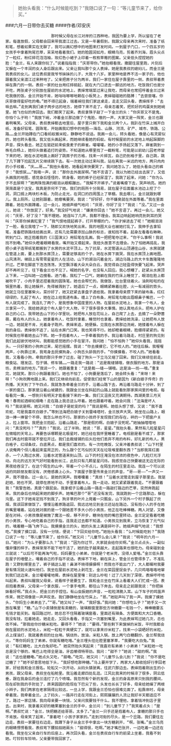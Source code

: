 > 她抬头看我：“什么时候能吃到？”我随口说了一句：“等儿童节来了，给你买。”

###六月一日带你去买糖
####作者/邓安庆

						那时候父母在长江对岸的江西种地，我因为要上学，所以留在了老家。每逢放假，父母都会回来带我渡江过去。又是一年暑假到，我跟父母亲再次来时，准备了纸和笔，想着如果实在无聊了，我可以画幻想中的地图来打发时间。一到屋子门口，一个四五岁的女孩手中拿着狗尾巴草，呆呆地看着我们。她的脸圆润如月，眼睛乌亮，剪着齐刘海，眉头尖点了一粒红，粉红碎花泡泡袖，玫红色小裙子上印着一枚枚草莓的图案。父亲低头捏捏她的脸：“金兰，有人来跟你玩了。”说着指指我：“庆哥带你。”她抬眼看我，撒腿往屋里跑，片刻后又躲在一个丰润的女人身后跟出来。父亲让我叫那个女人表婶，她是我表叔的媳妇儿，而金兰是我表叔的女儿。这位表叔是我爷爷妹妹的儿子，大我十八岁。家里种地是养不活一家子的，他也跟着我父亲渡江过来种地了。父亲把房子分为两半，我们一家住在屋子靠里的一侧，表叔带着表婶在靠门的一侧。表叔一家的灶台用红砖砌起，就在大门口进去一脚远的地方。吃饭我们也是分开吃，两张桌子分别放在屋前的水泥地上，表婶常端菜过来让我吃，而母亲也常招呼着金兰过来吃我做的饭。金兰开始不肯，她咕咕唧唧地赖在小板凳上，表婶碰碰她的胳膊：“去尝尝噻。你庆哥做得蛮好吃的嘞。”她不得已起身，端着碗往我们家这桌走，走走又回头看，表婶挥手：“去嘛去嘛。”走到离我们桌子两步远的地方，她停下来不走了。母亲忍着笑，把煎好的鸡蛋夹到她碗里。她飞也似的奔回去。我们都笑了起来。表叔拿筷子敲了一下金兰的头：“你庆哥又不是鬼，你怕个么子哟！”我放下碗，冲着金兰那边做了个鬼脸，嗷的一声，大家又是一阵笑，金兰也跟着咧嘴笑。父母亲、表叔表婶都去地里后，屋子里只剩下我和金兰两个人。我趴在竹床上摊开白纸，准备好铅笔、圆珠笔，开始画我幻想中的地图——海岛、山脉、河流、矿产、城市、铁路、公路……金兰开始蹲在门口看蚂蚁搬米粒，静静地不说话。我画一会儿，转头看她，像是心有灵犀似的，她也转头看我。我又低头画起来，而她继续看她的蚂蚁。有时候屋前的水泥地上响起跺脚的声音，探头看去，她正在驱赶前来偷食麦子的麻雀。嚯嚯嚯。她的小手扬起又落下。麻雀跳到一株毛白杨上，她仰头做着追打的姿势。不知道她从哪里找了一截粉笔，可能是以前幼儿园老师留下来的吧，她在水泥地面上画好了跳房子的方格，找来一片碎瓦，自己扔到格子里，自己跳，跳了几下蹲下捡起瓦片又继续跳下去。有一次她主动过来叫我，站在离我一米远的地方，两只肉肉的小手绞着，“庆……哥……”我扭头看她，她看起来快要哭了。我问她怎么了，她低头看自己的裤子：“我想尿……”我哦一声，说：“那你去外面尿啊。”她不言语了。我以为她已经出去尿了，又低头画我的地图，感觉身后怪怪的，转身看，她的裤子已经尿湿了。我跳了起来，问她：“你为么子不去尿啊？”她两珠饱满的眼泪从眼眶蹦出，“我解不开裤子。”说着嘴瘪下去，哭声响亮。她的哭简直是个法宝，我真是奈何不了她。我们的厕所十分简易，就在屋子后面蓄水池边上挖了个洞，洞口搁上两块杉木板，为防止走光，在洞口的四周围上了草棚。我去哪儿，金兰就跟到哪儿。我上厕所，让她别跟着，她瘪嘴要哭，我说：“好好好，你不嫌臭就在外面等着。”我在里面蹲着，她在外面蹲着。过一会儿，她细声细气地问：“庆哥，你好了没？”我说：“没。”又过一会儿，她说：“你放屁了，好臭。”我没好气地说：“嫌臭你回去！”她不言语了。再过一会儿，她又问：“庆哥，好了没？”我不理她。她连叫了几声，我都不理会。我耳边响起她响亮到刺耳的哭叫：“庆哥你掉粪缸里了！”我气恨地提起裤子，打开草棚的门，“你才掉进去了呢！”她眼泪淌了一脸，看见我噎了一下，随即又欢快地笑出来。我的地图大业也被她打乱了。我伸手去拿铅笔，准备把铁路线给画出来，还有几处需要添加山脉的标志，谁知找不着。起身左看看右瞅瞅，转到门口，她正抱着我的《三国演义》用铅笔在乱画。我一把把笔夺过来，“你干么事啊！我说找不到嘞。”她仰头瞪着眼睛看我，嘴开始又瘪起来。我扭头故意不去理会。为了怕她再捣乱，我把小桌子连带纸笔都搬到了水房的水泥平顶上。为了抗旱，水泥管道从山顶通往山谷，水房就建在管道上面，要上到那水房顶上，需要足够高的个子。她在水房下面哭，我在水房顶上画地图。山风清冽，梯田上有零零星星的人在活动，山下的湖泊闪着金光，湖边马路上的大卡车轰隆隆地开过。芒草在脚底下浩浩荡荡，天空飘浮着大朵大朵白云，我觉得自己轻盈得快要飞起来。哭声却不再听见了，往下看金兰也不见了。喊她的名字，也没有人回应。我心想糟了，赶紧从水房顶上下来，一边叫她一边搜看。进门看，我松了一口气，她躺在我的竹床上睡觉了，眼泪在脸上都被吹干了，小肉手里还捏着我的圆珠笔。她也会帮忙的。我做饭，灶台里烧着火。油刺啦啦的在锅里热着，我让她躲开，免得被溅到了。她退后了一点，眼睛紧瞅着灶腔，火一有减弱的势头，她就立马往里塞柴火。菜炒好了，她又赶紧去拿盘子递给我。我拿着母亲攒下来的破布条，红红绿绿的，扎起了布人，她在边上给我递布条。缠上了白布条，用铅笔勾勒出眉眼鼻子嘴巴，一个布人就完成了。我连扎了两个，是我想象中国度里的人物。在屋前水泥地上，我拿一个布人，金兰拿另一个。我给她讲这个布人是个大人物，干了很多很多大事情。她认真地点头，把布人护在自己的心口。我带她去山下的小学里玩，她把布人放在花坛上，自己爬了上去，去摘了一朵野蔷薇，戴在布人的头上。她拿着布人，吃饭时拿着，睡觉时也拿着。表婶给她洗澡，让她把布人放一边，她就是不肯，光着身子跑开。表婶来追，她便躲。见我在水房那边洗碗，她搂着布人躲在我的身后。表婶倒不追了，站在水房门口笑。我也笑得不行。她却瞪着眼睛，脸绷得紧紧的。有时候我也带着她去山下转。她一手抱着布人，一手牵着我的手。我沿着马路走，村庄里的狗见到我们此起彼伏地吠叫，我都能感觉她的小手在冒汗。我问她：“怕不怕狗？”她仰头看我，摇摇头。一只好客的小狗奔过来，尾巴摇摆。我说：“你去摸摸它，它不咬人的。”她往后躲。我喔喔两声，小狗靠过来，我弯身去抚摸狗身。小狗舌头舔我的手。“你摸摸看，不咬人的。”她看看我，又看看小狗，牵我的那只手伸了过去，碰了狗头一下立马又缩了回来。我们又继续往前走。粮食站、理发店、包子铺、修车铺……一路走我一路说：“这是裁缝铺哦，做衣服的地方。那是油坊，卖棉油的地方。”我说一个，她跟着重复：“这是裁——缝——铺哦。这是油——坊——哦。”重复完，她就笑。那只小狗跟着我们。她也不怕了，小狗要是落后了，她会转头看：“来呀！来呀！”小狗欢腾地跟上来。我们又继续向前走。促使我们经常下山的是因为《新白娘子传奇》的热播。天天到了下午四点，我就急急牵着金兰的手，沿着山路下去，再沿着马路走十分钟，到了一家的窗口。那家是沿着山坡建的，我跟金兰坐在斜起的山路上就能看到那家房间里的电视。每每看完一集，一想到只有明天才能看接下来的一集，我们又沮丧又充满期待。西湖美景三月天嘞！春雨如酒柳如烟嘞！走在路上我总这么哼着。她也跟着哼着。她会问我：“法海是坏人吗？”我说是啊。她又问我：“白娘子是蛇变的吗？”我说是啊。她低头想了想，又说：“我不喜欢蛇，可是我喜欢白娘子。”等到法海把白娘子关到雷峰塔时，金兰放声大哭。她坐在山路上，眼泪一捧一捧冒个不停，我怎么哄也不行。那家的小孩终于发现我们的存在，砰的一下把窗户关上，拉上窗帘。我把金兰抱起，沿着山路走，“那是假的啊。白娘子没死呢。”她抽抽噎噎地问：“真没死吗？”“真的！”我说。过了半晌，她说：“哥，星星。”我抬头看，果然有几粒星星闪在微暗的天穹上。再要告诉哪颗是北极星时，她已经在我怀里睡着了。电视剧是看不成了，那家我们再去时窗帘就不曾拉开过。我们去裁缝铺的后头捡他们丢弃不用的布料，好扎新的布人。黑白格子，红绿条纹，白底黑点，都是我们喜欢的。有一次吃晚饭，父亲冲着表叔说：“山下村里人说俺两个伢儿看起来蛮周正的，为么跟个乞丐似的天天在垃圾堆里翻东西？”当即我耳红面赤，一个人跑过水房，沿着水泥管道来到山顶。山下的村庄淹没在浓浓的夜色中，几粒灯光浮动。向北的远方天气好时能看到长江，此刻只有几颗星星闪烁。我感觉自己快要被这无边无际的黑夜给吞没了。在这个陌生的山中，带着一个小不点儿，在陌生的村庄里走动。我连一个可以说话的同龄朋友都没有，厌倦感袭上心头。下面屋子那里传来金兰的声音，“哥——哥——”一声又一声，我不理会。过一会儿，是她的哭声。我嘟囔着：“真烦！”沿着水泥管走到屋子那里去。我驱赶她，她也不哭，就停在原地不动，手里拿着布人。我一走动，她又紧紧跟着我走。“不要跟着我！”我警告她。真是个跟屁虫。我拿棍子沿着山路一路走一路敲打路边的芒草，突然奔跑起来。我的身后也响起来她的脚步声。她嘴巴那个“哥”还没有发完，我就跑到一个岔路那边，躲在沟里。这下子她肯定找不到我了。狗牙草的叶片上爬着一只瓢虫，山下另外一个村子飘起了炊烟，我该回家做饭了。慢慢沿着原路返回，我远远地见到金兰还站在路边，没有抱小人的手在她的嘴里嘬着。站在她对面的是一个跟她差不多大小的小男孩，他正在吃棒棒糖。两人对望，又像是在对峙。小男孩像是被施了魔法一般，移不开步，糖块在他的嘴巴里转动。金兰定定看着吃糖的小男孩，专心地吃着自己的手指，连我走过去都不知道。小男孩见到我来，立马恢复了元气似的，噙着糖一路飞奔下山。我摸摸金兰的头，她的头发上满是碎叶子。她细声细气地说：“我想吃。”我摸了摸口袋，没有一分钱，便说：“下回买给你吃。”她抬头看我：“么时候能吃到？”我随口说了一句：“等儿童节来了，给你买。”她又问：“儿童节么会儿来？”我说：“明年的六月一日。”她问：“为么子要那么久？”我说：“因为你过节，大家就会给你买啊。”金兰点点头，一副似懂非懂的样子。表婶渐渐不能下地干活了，她的肚子越来越大，走起路来也很吃力。母亲碰到金兰就说：“以后可不能再淘气啦，妈妈要生小弟弟，你就是个老米壳，没得人爱咯。”金兰低头靠在屋子的墙壁上，嘬着自己的手指不说话。表婶不下地，躺在床上，管金兰也管得多了。不准乱跑！又野到哪里去了，裤子搞这么脏！鼻涕不晓得擤擤啊！而我也不能出门了，大人都嘱咐我要是有情况就火速叫他们。我坐在屋前水泥地上剥花生，金兰在菜园里捉虫子。几只鸡咯咯咯地窜到我们这边来，金兰嚯嚯嚯地撵。表婶在屋里嚷：别这么吵啦！过了几天到了深夜，表婶哼哼地叫起来。表叔叫醒我父母亲，说看样子是要生了。我和金兰坐在竹床上看着大人们忙成一团。表叔抱着表婶，父母亲一个拿衣服，一个拿手电筒，都往山下奔去。母亲走之前跟我说：“你把妹妹看好啊。”我点头，把金兰的手捏住。有山虫振翅的声音，一粒粒清脆入耳。山下车子的鸣笛声传来，微茫得像是一声声叹息。我们静静地坐在竹床上。“哥。”她轻声叫了我一声。我摸了摸她头，“你妈生小弟弟去了。”“哥。”她又叫了一声，“我好饿。”我问她：“你想吃么子？”她手又一次放在嘴里：“糖。”山下小卖铺倒是有卖糖的，玻璃橱窗里那些方块糖要一毛钱一个，棒棒糖要五毛钱才能买到。每回路过时，她总忍不住隔着玻璃窗看，里面还有辣条、方便面和大大口香糖。我没有钱，拉着她走。她走走，又回头看看，手指又一次塞到嘴里，为此表婶骂过她几次，总也改不掉。“那我给你炒糖米粒吃。要得不？”她说：“要得。”那些剩下来馊掉的米饭，平时我都会倒在屋前的水泥地上，米粒一粒粒干爽硬实了，就可以拿来炒米粒了。找来一小袋晒好的米粒，点上煤油灯，我就着表叔的灶台用。锅烧热，放油，米粒入锅，放上两勺白糖翻炒。金兰帮我烧火。“等你妈妈生了弟弟，你就有糖吃咯。”金兰埋头往灶腔里塞茅草，“我要吃大白兔。”我说：“有红糖吃，比大白兔好吃。” 她突然抬头笑起来：“我喜欢有弟弟！小弟弟！”米粒她一吃总是没个够的，嘴巴上吃得全是油，牙齿嚼得特带劲。我问：“甜不？”她说：“甜的啊。”我说：“这也是糖嘞。”她点头又吃，“甜嘞。”吃完，她又问：“儿童节么会儿到？”我说：“你不是吃过糖了？”她不好意思地低下头，“我好想吃那种糖。”马上要开学了，两家大人都收拾好行李回老家，好给我和金兰报名。轮船又一次开动，从码头镇驶离，往武穴那边去。表婶抱着刚出生的小男孩，跟父母亲、表叔坐在船舱里。我沿着走廊四处乱逛。江风比我来的时候凉了很多，阴云低垂，跟在我身后的金兰连打了几个喷嚏。我忽然有个新的发现，金兰的身高原来只到我的腰间，现在却到我的手肘处了，原来圆圆的脸现在下巴尖了些，头发也长长了好多，母亲给她编了两根小辫子。我们两家在老家隔得比较远，一旦上学，我跟金兰恐怕也很难见面了。船靠岸时，母亲牵着我，我牵着金兰。上了码头，一路并行走在河街上，熙熙攘攘的人流让我好半天都适应不了。路过一家店铺，我向母亲要一块钱，父亲问我要钱干什么，我不理他，拿着钱冲到店子里去。出来时，我拿着买好的糖果塞到金兰的手中，金兰问：“到儿童节了？”我笑着点头：“是啊。”表叔忙说：“金兰，快把糖还给哥哥。太多了。”金兰一只手还是抱着布人，拿糖的那只手也不肯放。母亲笑了起来，“拿着吧！小孩子家家的。”走到河街的尽头，是一个岔路，我们要往左边走，表叔一家要往右边走。我蹲下身子从金兰手中拿出一块方糖剥开，“啊，张嘴。”金兰乌亮的眼睛愣愣看我，表叔弯下腰拍拍她肩头：“甜得很，吃啊。”她才嘴巴张开，一边吃着一边还在看我。我坐在父亲自行车的后座上，再次回头看，金兰在表叔自行车的前梁上坐着，我看不到她。叮铃铃车铃响，父亲要带我回家了。			  		